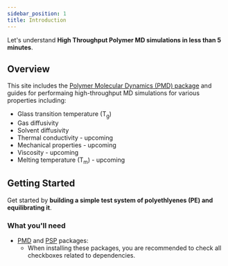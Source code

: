 ```yaml
---
sidebar_position: 1
title: Introduction
---
```


Let's understand **High Throughput Polymer MD simulations in less than 5 minutes**.

## Overview

This site includes the [Polymer Molecular Dynamics (PMD) package](/api/overview) and guides for performaing high-throughput MD simulations for various properties including:

- Glass transition temperature (T<sub>g</sub>)
- Gas diffusivity
- Solvent diffusivity
- Thermal conductivity - upcoming
- Mechanical properties - upcoming
- Viscosity - upcoming
- Melting temperature (T<sub>m</sub>) - upcoming

## Getting Started

Get started by **building a simple test system of polyethlyenes (PE) and equilibrating it**.

### What you'll need

- [PMD](https://github.com/Ramprasad-Group/Polymer-Molecular-Dynamics) and [PSP](https://github.com/Ramprasad-Group/PSP) packages:
  - When installing these packages, you are recommended to check all checkboxes related to dependencies.
